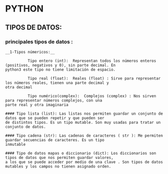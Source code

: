 
# PYTHON
## TIPOS DE DATOS:
### principales tipos de datos :

    __1-Tipos númericos:__

              Tipo entero (int):  Representan todos los números enteros (positivos, negativos y 0), sin parte decimal. En                                   python3 este tipo no tiene limitación de espacio.
              
              Tipo real (float):  Reales (float) : Sirve para representar los números reales, tienen una parte decimal y                                   otra decimal
              
              Tipo numérico(complex):  Complejos (complex) : Nos sirven para representar números complejos, con una                                             parte real y otra imaginaria

    #### Tipo lista (list): Las listas nos permiten guardar un conjunto de datos que se pueden repetir y que pueden ser                               de distintos tipos. Es un tipo mutable. Son muy usadas para tratar un conjunto de datos.
    
    #### Tipo cadena (str): Las cadenas de caracteres ( str ): Me permiten guardar secuencias de caracteres. Es un tipo                               inmutable
    
    #### Tipo de datos mapas o diccionario (dict): Los diccionarios son tipos de datos que nos permiten guardar valores,                                                    a los que se puede acceder por medio de una clave . Son tipos de datos                                                    mutables y los campos no tienen asignado orden.
